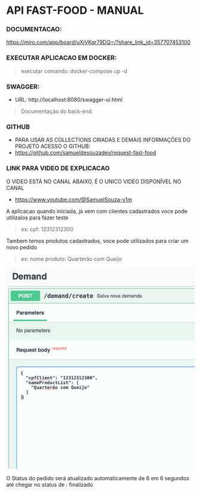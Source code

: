 # API FAST-FOOD - MANUAL

### DOCUMENTACAO:
https://miro.com/app/board/uXjVKqr79DQ=/?share_link_id=357707453100

### EXECUTAR APLICACAO EM DOCKER:
> executar comando: docker-compose up -d

### SWAGGER:
- URL: http://localhost:8080/swagger-ui.html
> Documentação do back-end.

### GITHUB
- PARA USAR AS COLLECTIONS CRIADAS E DEMAIS INFORMAÇÕES DO PROJETO ACESSO O GITHUB:
- https://github.com/samueldesouzadev/request-fast-food

### LINK PARA VIDEO DE EXPLICACAO
O VIDEO ESTÁ NO CANAL ABAIXO, É O UNICO VIDEO DISPONÍVEL NO CANAL
- https://www.youtube.com/@SamuelSouza-v1m


A aplicacao quando iniciada, já vem com clientes cadastrados
voce pode utilizalos para fazer teste

> ex: cpf: 12312312300

Tambem temos produtos cadastrados, voce pode utilizados para criar um novo pedido

> ex: nome produto: Quarterão com Queijo

![img.png](img/img.png)

O Status do pedido será atualizado automaticamente de 6 em 6 segundos
até chegar no status de : finalizado